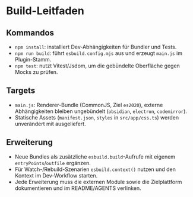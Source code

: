 # Build-Leitfaden

## Kommandos
- `npm install`: installiert Dev-Abhängigkeiten für Bundler und Tests.
- `npm run build`: führt `esbuild.config.mjs` aus und erzeugt `main.js` im Plugin-Stamm.
- `npm test`: nutzt Vitest/Jsdom, um die gebündelte Oberfläche gegen Mocks zu prüfen.

## Targets
- `main.js`: Renderer-Bundle (CommonJS, Ziel `es2020`), externe Abhängigkeiten bleiben ungebündelt (`obsidian`, `electron`, `codemirror`).
- Statische Assets (`manifest.json`, `styles` in `src/app/css.ts`) werden unverändert mit ausgeliefert.

## Erweiterung
- Neue Bundles als zusätzliche `esbuild.build`-Aufrufe mit eigenem `entryPoints`/`outfile` ergänzen.
- Für Watch-/Rebuild-Szenarien `esbuild.context()` nutzen und den Kontext im Dev-Workflow starten.
- Jede Erweiterung muss die externen Module sowie die Zielplattform dokumentieren und im README/AGENTS verlinken.
